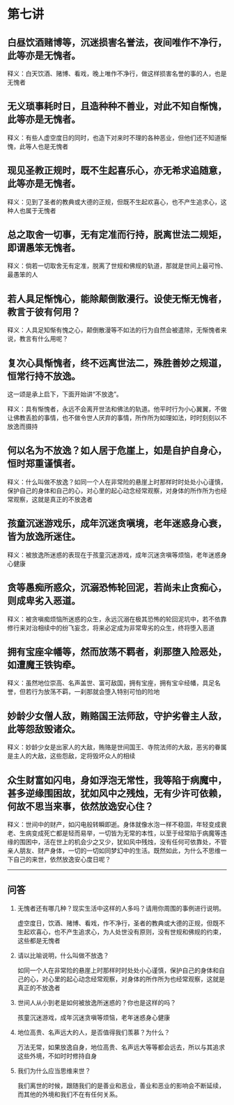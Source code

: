 # 第七讲

## 白昼饮酒赌博等，沉迷损害名誉法，夜间唯作不净行，此等亦是无愧者。

释义：白天饮酒、赌博、看戏，晚上唯作不净行，做这样损害名誉的事的人，也是无愧者

## 无义琐事耗时日，且造种种不善业，对此不知自惭愧，此等亦是无愧者。

释义：有些人虚空度日的同时，也造下对来时不理的各种恶业，但他们还不知道惭愧，此等人也是无愧者

## 现见圣教正规时，既不生起喜乐心，亦无希求追随意，此等亦是无愧者。

释义：见到了圣者的教典或大德的正规，但既不生起欢喜心，也不产生追求心，这种人也属于无愧者

## 总之取舍一切事，无有定准而行持，脱离世法二规矩，即谓愚笨无愧者。

释义：倘若一切取舍无有定准，脱离了世规和佛规的轨道，那就是世间上最可怜、最愚笨的人

## 若人具足惭愧心，能除颠倒散漫行。设使无惭无愧者，教言于彼有何用？

释义：人具足知惭有愧之心，颠倒散漫等不如法的行为自然会被遣除，无惭愧者来说，教言有什么用呢？

## 复次心具惭愧者，终不远离世法二，殊胜善妙之规道，恒常行持不放逸。

这一颂是承上启下，下面开始讲“不放逸”。

释义：具有惭愧者，永远不会离开世法和佛法的轨道。他平时行为小心翼翼，不做让佛教丢脸的事情，也不做令世人厌弃的事情，所作所为如理如法，时时刻刻以不放逸而摄持

## 何以名为不放逸？如人居于危崖上，如是自护自身心，恒时郑重谨慎者。

释义：什么叫做不放逸？如同一个人在非常险的悬崖上时那样时时处处小心谨慎，保护自己的身体和自己的心，对心里的起心动念经常观察，对身体的所作所为也经常观察，这就是真正的不放逸者

## 孩童沉迷游戏乐，成年沉迷贪嗔境，老年迷惑身心衰，皆为放逸所迷住。

释义：被放逸所迷惑的表现在于孩童沉迷游戏，成年沉迷贪嗔等烦恼，老年迷惑身心健康

## 贪等愚痴所惑众，沉溺恐怖轮回泥，若尚未止贪痴心，则成卑劣入恶道。

释义：被贪嗔痴烦恼所迷惑的众生，永远沉溺在极其恐怖的轮回泥坑中，若不依靠修行来对治相续中的纷飞妄念，将来必定成为非常卑劣的众生，终将堕入恶道

## 拥有宝座伞幡等，然而放荡不羁者，刹那堕入险恶处，如遭魔王铁钩牵。

释义：虽然地位崇高、名声盖世、富可敌国，拥有宝座，拥有宝伞经幡，具足名誉，但若行为放荡不羁，一刹那就会堕入特别可怕的险地

## 妙龄少女僧人敌，贿赂国王法师敌，守护劣眷主人敌，此等怨敌毁诸众。

释义：妙龄少女是出家人的大敌，贿赂是世间国王、寺院法师的大敌，恶劣的眷属是主人的大敌，这些怨敌，定将毁坏众人的相续

## 众生财富如闪电，身如浮泡无常性，我等陷于病魔中，甚多逆缘围困故，犹如风中之残烛，无有少许可依赖，何故不思当来事，依然放逸安心住？

释义：世间中的财产，如闪电般转瞬即逝。身体就像水泡一样不稳固，年轻变成衰老、生病变成死亡都是轻而易举，一切皆为无常的本性，以至于经常陷于病魔等违缘的围困中，活在世上的机会少之又少，犹如风中残烛，没有任何可依靠处，不管亲人朋友、财产身体，一切的一切如同梦幻中的生活。既然如此，为什么不思维一下自己的来世，依然放逸安心度日呢？

-----------------------------------------------------------------

## 问答
1. 无愧者还有哪几种？现实生活中这样的人多吗？请用你周围的事例进行说明。

    虚空度日，饮酒、赌博、看戏，作不净行，圣者的教典或大德的正规，但既不生起欢喜心，也不产生追求心，为人处世没有原则，没有世规和佛规的约束，这些都是无愧者
    
2. 请以比喻说明，什么叫做不放逸？

    如同一个人在非常险的悬崖上时那样时时处处小心谨慎，保护自己的身体和自己的心，对心里的起心动念经常观察，对身体的所作所为也经常观察，这就是真正的不放逸者
    
3. 世间人从小到老是如何被放逸所迷惑的？你也是这样的吗？

    孩童沉迷游戏，成年沉迷贪嗔等烦恼，老年迷惑身心健康
    
4. 地位高贵、名声远大的人，是否值得我们羡慕？为什么？

    万法无常，如果放逸自身，地位高贵、名声远大等等都会远去，所以与其追求这些外境，不如时时修持自身
    
5. 我们为什么应当思维来世？

    我们离世的时候，跟随我们的是善业和恶业，善业和恶业的影响会不断延续，而其他的外境和我们不在有任何关系。